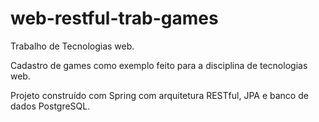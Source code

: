 # web-restful-trab-games
Trabalho de Tecnologias web.

Cadastro de games como exemplo feito para a disciplina de tecnologias web.

Projeto construído com Spring com arquitetura RESTful, JPA e banco de dados PostgreSQL.
